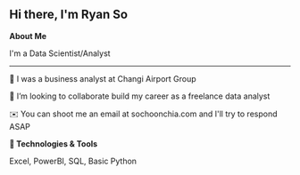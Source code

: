 **Hi there, I'm Ryan So**
-------------------------
**About Me**

I'm a Data Scientist/Analyst

-------------------------


🌱 I was a business analyst at Changi Airport Group

🤝 I’m looking to collaborate build my career as a freelance data analyst

✉️   You can shoot me an email at sochoonchia.com and I'll try to respond ASAP


**🔧 Technologies & Tools**

Excel, PowerBI, SQL, Basic Python
